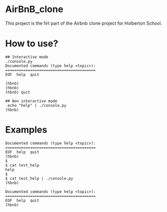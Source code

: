 # AirBnB_clone
This project is the firt part of the Airbnb clone project for Holberton School.

# How to use?

```
## Interactive mode
./console.py
Documented commands (type help <topic>):
========================================
EOF  help  quit

(hbnb)
(hbnb)
(hbnb) quit

## Non interactive mode
 echo "help" | ./console.py
(hbnb)
```
# Examples

```
Documented commands (type help <topic>):
========================================
EOF  help  quit
(hbnb)
$
$ cat test_help
help
$
$ cat test_help | ./console.py
(hbnb)

Documented commands (type help <topic>):
========================================
EOF  help  quit
(hbnb)
```
